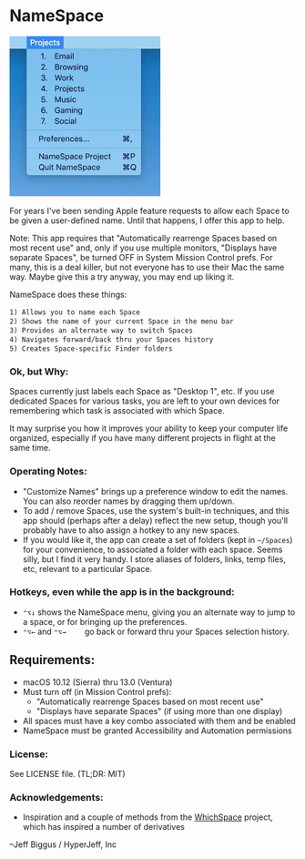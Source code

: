 # NameSpace

![Screenshot](screenshot.jpg)

For years I've been sending Apple feature requests to allow each Space to be given a user-defined name. Until that happens, I offer this app to help.

Note: This app requires that "Automatically rearrenge Spaces based on most recent use" and, only if you use multiple monitors, "Displays have separate Spaces", be turned OFF in System Mission Control prefs. For many, this is a deal killer, but not everyone has to use their Mac the same way. Maybe give this a try anyway, you may end up liking it.

NameSpace does these things:

	1) Allows you to name each Space
	2) Shows the name of your current Space in the menu bar
	3) Provides an alternate way to switch Spaces
	4) Navigates forward/back thru your Spaces history
	5) Creates Space-specific Finder folders


### Ok, but Why:

Spaces currently just labels each Space as "Desktop 1", etc. If you use dedicated Spaces for various tasks, you are left to your own devices for remembering which task is associated with which Space.

It may surprise you how it improves your ability to keep your computer life organized, especially if you have many different projects in flight at the same time.


### Operating Notes:

* "Customize Names" brings up a preference window to edit the names. You can also reorder names by dragging them up/down.
* To add / remove Spaces, use the system's built-in techniques, and this app should (perhaps after a delay) reflect the new setup, though you'll probably have to also assign a hotkey to any new spaces.
* If you would like it, the app can create a set of folders (kept in `~/Spaces`) for your convenience, to associated a folder with each space. Seems silly, but I find it very handy. I store aliases of folders, links, temp files, etc, relevant to a particular Space.

### Hotkeys, even while the app is in the background:

* `⌃⌥↓` shows the NameSpace menu, giving you an alternate way to jump to a space, or for bringing up the preferences.
* `⌃⌥←` and `⌃⌥→	`	go back or forward thru your Spaces selection history.



## Requirements:

* macOS 10.12 (Sierra) thru 13.0 (Ventura)
* Must turn off (in Mission Control prefs):
	* "Automatically rearrenge Spaces based on most recent use"
	* "Displays have separate Spaces" (if using more than one display)
* All spaces must have a key combo associated with them and be enabled
* NameSpace must be granted Accessibility and Automation permissions

### License:

See LICENSE file. (TL;DR: MIT)

### Acknowledgements:

- Inspiration and a couple of methods from the [WhichSpace](https://github.com/gechr/WhichSpace) project, which has inspired a number of derivatives


–Jeff Biggus / HyperJeff, Inc

